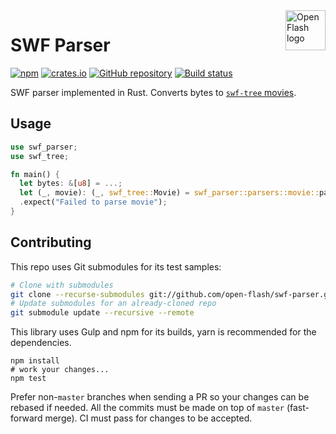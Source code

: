 <a href="https://github.com/open-flash/open-flash">
    <img src="https://raw.githubusercontent.com/open-flash/open-flash/master/logo.png"
    alt="Open Flash logo" title="Open Flash" align="right" width="64" height="64" />
</a>

# SWF Parser

[![npm](https://img.shields.io/npm/v/swf-parser.svg?maxAge=2592000)](https://www.npmjs.com/package/swf-parser)
[![crates.io](https://img.shields.io/crates/v/swf-parser.svg?maxAge=2592000)](https://crates.io/crates/swf-parser)
[![GitHub repository](https://img.shields.io/badge/Github-open--flash%2Fswf--parser-blue.svg)](https://github.com/open-flash/swf-parser)
[![Build status](https://img.shields.io/travis/open-flash/swf-parser/master.svg?maxAge=2592000)](https://travis-ci.org/open-flash/swf-parser)

SWF parser implemented in Rust.
Converts bytes to [`swf-tree` movies][swf-tree].

## Usage

```rust
use swf_parser;
use swf_tree;

fn main() {
  let bytes: &[u8] = ...;
  let (_, movie): (_, swf_tree::Movie) = swf_parser::parsers::movie::parse_movie(&data[..])
  .expect("Failed to parse movie");
}
```

## Contributing

This repo uses Git submodules for its test samples:

```sh
# Clone with submodules
git clone --recurse-submodules git://github.com/open-flash/swf-parser.git
# Update submodules for an already-cloned repo
git submodule update --recursive --remote
```

This library uses Gulp and npm for its builds, yarn is recommended for the
dependencies.

```
npm install
# work your changes...
npm test
```

Prefer non-`master` branches when sending a PR so your changes can be rebased if
needed. All the commits must be made on top of `master` (fast-forward merge).
CI must pass for changes to be accepted.

[swf-tree]: https://github.com/open-flash/swf-tree
